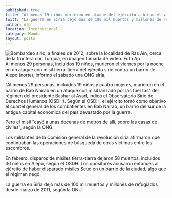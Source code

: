 ```yaml
---
published: true
title: "Al menos 19 niños murieron en ataque del ejército a Alepo el viernes: ONG"
twitt: "La guerra en Siria dejó más de 100 mil muertos y millones de refugiados desde marzo de 2011, según la ONU"
author: Afp
location: Internacional
category: Mundo
layout: posts
---
```


![Bombardeo sirio, a finales de 2012, sobre la localidad de Ras Ain, cerca de la frontera con Turquía, en imagen tomada de video. Foto Ap](http://i.imgur.com/jS67tjZm.jpg)Al menos 29 personas, incluidos 19 niños, murieron el viernes por la noche en un ataque con misil tierra-tierra del ejército sirio contra un barrio de Alepo (norte), informó el sábado una ONG siria.

"Al menos 29 personas, incluidos 19 niños y cuatro mujeres, murieron en el barrio de Bab Nairab en un ataque con misil lanzado por las fuerzas" del régimen del presidente Bashar al Asad, indicó el Observatorio Sirio de Derechos Humanos (OSDH). Según el OSDH, el ejército tomó como objetivo el cuartel general de los combatientes en Bab Nairab, un barrio del sur de la antigua capital económica del país devastado por la guerra.

Pero el misil "cayó a unas decenas de metros de allí, sobre las casas de civiles", según la ONG.

Los militantes de la Comisión general de la revolución siria afirmaron que continuaban las operaciones de búsqueda de otras víctimas entre los escombros.

En febrero, disparos de misiles tierra-tierra dejaron 58 muertos, incluidos 36 niños en Alepo, según el OSDH. Los opositores acusaron entonces al ejército de haber disparado misiles Scud en un barrio de la ciudad, algo que el régimen negó.

La guerra en Siria dejó más de 100 mil muertos y millones de refugiados desde marzo de 2011, según la ONU.
